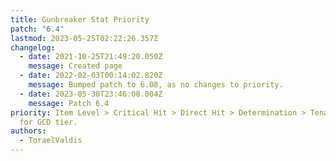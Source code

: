 ```yaml
---
title: Gunbreaker Stat Priority
patch: "6.4"
lastmod: 2023-05-25T02:22:26.357Z
changelog:
  - date: 2021-10-25T21:49:20.050Z
    message: Created page
  - date: 2022-02-03T00:14:02.820Z
    message: Bumped patch to 6.08, as no changes to priority.
  - date: 2023-05-30T23:46:08.004Z
    message: Patch 6.4
priority: Item Level > Critical Hit > Direct Hit > Determination > Tenacity, SKS
  for GCD tier.
authors:
  - ToraelValdis
---
```

